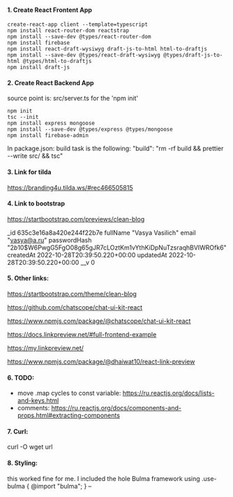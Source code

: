 #### 1. Create React Frontent App

```
create-react-app client --template=typescript
npm install react-router-dom reactstrap
npm install --save-dev @types/react-router-dom
npm install firebase
npm install react-draft-wysiwyg draft-js-to-html html-to-draftjs
npm install --save-dev @types/react-draft-wysiwyg @types/draft-js-to-html @types/html-to-draftjs
npm install draft-js
```

#### 2. Create React Backend App

source point is: src/server.ts for the 'npm init'

```
npm init
tsc --init
npm install express mongoose
npm install --save-dev @types/express @types/mongoose
npm install firebase-admin
```

In package.json: build task is the following: "build": "rm -rf build && prettier --write src/ && tsc"

#### 3. Link for tilda

https://branding4u.tilda.ws/#rec466505815

#### 4. Link to bootstrap

https://startbootstrap.com/previews/clean-blog



_id 635c3e16a8a420e244f22b7e
fullName "Vasya Vasilich"
email "vasya@a.ru" 
passwordHash "$2b$10$W6PwgG5FgO08g65gJR7cLOztKm1vYthKiDpNuTzsraqhBVIWROfk6"
createdAt 2022-10-28T20:39:50.220+00:00
updatedAt 2022-10-28T20:39:50.220+00:00
__v
0

#### 5. Other links:

https://startbootstrap.com/theme/clean-blog

https://github.com/chatscope/chat-ui-kit-react

https://www.npmjs.com/package/@chatscope/chat-ui-kit-react

https://docs.linkpreview.net/#full-frontend-example

https://my.linkpreview.net/


https://www.npmjs.com/package/@dhaiwat10/react-link-preview




#### 6. TODO:
- move .map cycles to const variable: https://ru.reactjs.org/docs/lists-and-keys.html
- comments:  https://ru.reactjs.org/docs/components-and-props.html#extracting-components


#### 7. Curl:
curl -O <URL>
wget url


#### 8. Styling:
this worked fine for me. I included the hole Bulma framework using .use-bulma { @import "bulma"; } – 

